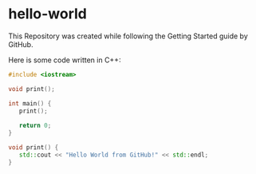 # hello-world
This Repository was created while following the Getting Started guide by GitHub.

Here is some code written in C++:
```cpp
#include <iostream>

void print();

int main() {
   print();
  
   return 0;
}

void print() {
   std::cout << "Hello World from GitHub!" << std::endl;
}
